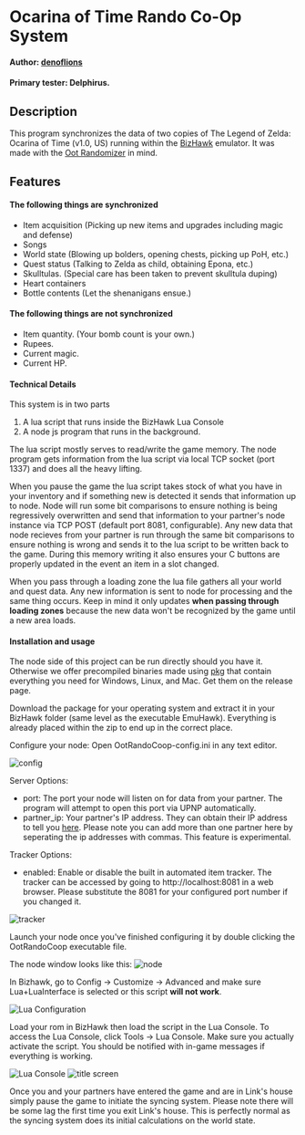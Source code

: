 # Ocarina of Time Rando Co-Op System
#### Author: [denoflions](https://www.twitch.tv/scrollforinitiative "denoflions")
#### Primary tester: Delphirus.

## Description
This program synchronizes the data of two copies of The Legend of Zelda: Ocarina of Time (v1.0, US) running within the [BizHawk](https://github.com/TASVideos/BizHawk "BizHawk") emulator. It was made with the [Oot Randomizer](https://github.com/AmazingAmpharos/OoT-Randomizer "Oot Randomizer") in mind.

## Features
#### The following things are synchronized
- Item acquisition (Picking up new items and upgrades including magic and defense)
- Songs
- World state (Blowing up bolders, opening chests, picking up PoH, etc.)
- Quest status (Talking to Zelda as child, obtaining Epona, etc.)
- Skulltulas. (Special care has been taken to prevent skulltula duping)
- Heart containers
- Bottle contents (Let the shenanigans ensue.)

#### The following things are **not** synchronized
- Item quantity. (Your bomb count is your own.)
- Rupees.
- Current magic.
- Current HP.

#### Technical Details
This system is in two parts
1. A lua script that runs inside the BizHawk Lua Console
2. A node js program that runs in the background.

The lua script mostly serves to read/write the game memory. The node program gets information from the lua script via local TCP socket (port 1337) and does all the heavy lifting.

When you pause the game the lua script takes stock of what you have in your inventory and if something new is detected it sends that information up to node. Node will run some bit comparisons to ensure nothing is being regressively overwritten and send that information to your partner's node instance via TCP POST (default port 8081, configurable). Any new data that node recieves from your partner is run through the same bit comparisons to ensure nothing is wrong and sends it to the lua script to be written back to the game. During this memory writing it also ensures your C buttons are properly updated in the event an item in a slot changed.

When you pass through a loading zone the lua file gathers all your world and quest data. Any new information is sent to node for processing and the same thing occurs. Keep in mind it only updates **when passing through loading zones** because the new data won't be recognized by the game until a new area loads.

#### Installation and usage
The node side of this project can be run directly should you have it. Otherwise we offer precompiled binaries made using [pkg](https://github.com/zeit/pkg "pkg") that contain everything you need for Windows, Linux, and Mac. Get them on the release page.

Download the package for your operating system and extract it in your BizHawk folder (same level as the executable EmuHawk). Everything is already placed within the zip to end up in the correct place.

Configure your node: Open OotRandoCoop-config.ini in any text editor.

![config](https://i.imgur.com/KAJD186.png "config")

Server Options:
- port: The port your node will listen on for data from your partner. The program will attempt to open this port via UPNP automatically.
- partner_ip: Your partner's IP address. They can obtain their IP address to tell you [here](https://www.whatismyip.com/ "here"). Please note you can add more than one partner here by seperating the ip addresses with commas. This feature is experimental.

Tracker Options:
- enabled: Enable or disable the built in automated item tracker. The tracker can be accessed by going to http://localhost:8081 in a web browser. Please substitute the 8081 for your configured port number if you changed it.

![tracker](https://i.imgur.com/LTvTKhm.png)

Launch your node once you've finished configuring it by double clicking the OotRandoCoop executable file.

The node window looks like this:
![node](https://i.imgur.com/iDK2FVs.png "node")

In Bizhawk, go to Config -> Customize -> Advanced and make sure Lua+LuaInterface is selected or this script **will not work**.

![Lua Configuration](https://i.imgur.com/izrsT5A.png "Lua Configuration")

Load your rom in BizHawk then load the script in the Lua Console. To access the Lua Console, click Tools -> Lua Console. Make sure you actually activate the script. You should be notified with in-game messages if everything is working.

![Lua Console](https://i.imgur.com/eLC0R0l.png "Lua Console")
![title screen](https://i.imgur.com/9pCU2yv.png "title screen")

Once you and your partners have entered the game and are in Link's house simply pause the game to initiate the syncing system. Please note there will be some lag the first time you exit Link's house. This is perfectly normal as the syncing system does its initial calculations on the world state.

